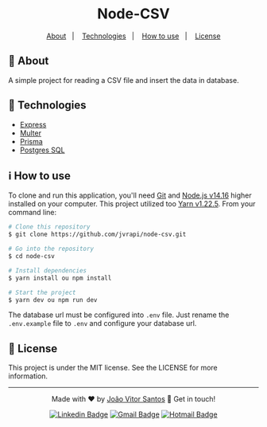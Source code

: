 <h1 align="center"> 
Node-CSV
</h1>

<p align="center">
  <a href="#-about">About</a>&nbsp;&nbsp;&nbsp;|&nbsp;&nbsp;&nbsp;
  <a href="#-technologies">Technologies</a>&nbsp;&nbsp;&nbsp;|&nbsp;&nbsp;&nbsp;
  <a href="#-how-to-use">How to use</a>&nbsp;&nbsp;&nbsp;|&nbsp;&nbsp;&nbsp;
  <a href="#-license">License</a>
</p>

## 📖 About
A simple project for reading a CSV file and insert the data in database.

## 🚀 Technologies
- [Express](https://expressjs.com/pt-br/)
- [Multer](https://github.com/expressjs/multer)
- [Prisma](https://www.prisma.io/)
- [Postgres SQL](https://www.postgresql.org/)


## ℹ How to use

To clone and run this application, you'll need [Git](https://git-scm.com) and  [Node.js v14.16](https://nodejs.org) higher installed on your computer. This project utilized too [Yarn v1.22.5](https://yarnpkg.com). From your command line:

```bash
# Clone this repository
$ git clone https://github.com/jvrapi/node-csv.git

# Go into the repository
$ cd node-csv

# Install dependencies
$ yarn install ou npm install

# Start the project
$ yarn dev ou npm run dev

```

The database url must be configured into `.env` file. Just rename the `.env.example` file to `.env` and configure your database url.

## 📝 License
This project is under the MIT license. See the LICENSE for more information.

---


<div align="center">


Made with ❤ by [João Vitor Santos](https://github.com/jvrapi) 👋 Get in touch!

[![Linkedin Badge](https://img.shields.io/badge/-João%20Vitor-blue?style=flat-square&logo=Linkedin&logoColor=white&link=https://www.linkedin.com/in/joaovitorssdelima/)](https://www.linkedin.com/in/joaovitorssdelima/) 
[![Gmail Badge](https://img.shields.io/badge/-Gmail-c14438?style=flat-square&logo=Gmail&logoColor=white&link=mailto:joaooviitoorr@gmail.com)](mailto:joaooviitoorr@gmail.com) 
[![Hotmail Badge](https://img.shields.io/badge/-Hotmail-0078d4?style=flat-square&logo=microsoft-outlook&logoColor=white&link=mailto:joaooviitorr@hotmail.com)](mailto:joaooviitorr@hotmail.com)
	
</div>